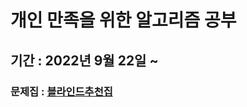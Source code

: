 # 개인 만족을 위한 알고리즘 공부

## 기간 : 2022년 9월 22일 ~

### 문제집 : [블라인드추천집](https://www.teamblind.com/post/New-Year-Gift---Curated-List-of-Top-75-LeetCode-Questions-to-Save-Your-Time-OaM1orEU)

